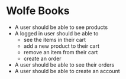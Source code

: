 # Wolfe Books



- A user should be able to see products
- A logged in user should be able to
  - see the items in their cart
  - add a new product to their cart
  - remove an item from their cart
  - create an order
- A user should be able to see their orders
- A user should be able to create an account
